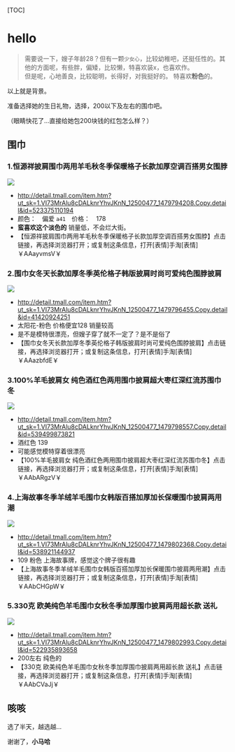 [TOC]

# hello

> 需要说一下，嫂子年龄28？但有一颗`少女心`，比较幼稚吧，还挺任性的。其他的方面呢，有些胖，偏矮，比较懒，特喜欢装x，也喜欢作。<br />
> 但是呢，心地善良，比较聪明，长得好，对我挺好的。
> 特喜欢**粉色**的。

以上就是背景。

准备选择她的生日礼物，选择，200以下及左右的围巾吧。

（眼睛快花了...直接给她包200块钱的红包怎么样？）

## 围巾

### 1.恒源祥披肩围巾两用羊毛秋冬季保暖格子长款加厚空调百搭男女围脖 

![](https://img.alicdn.com/bao/uploaded/i2/TB1KazLKXXXXXbDXXXXXXXXXXXX_!!0-item_pic.jpg_430x430q90.jpg)

+ http://detail.tmall.com/item.htm?ut_sk=1.VI73MrAlu8cDALknrYhvJKnN_12500477_1479794208.Copy.detail&id=523375110194
+ 颜色：　偏爱 `a41`　价格：　178　
+ **蛮喜欢这个淡色的** 销量低，不会烂大街。
+ 【恒源祥披肩围巾两用羊毛秋冬季保暖格子长款加厚空调百搭男女围脖】点击链接，再选择浏览器打开；或复制这条信息，打开[表情]手淘[表情]￥AAayvmsV￥

### 2.围巾女冬天长款加厚冬季英伦格子韩版披肩时尚可爱纯色围脖披肩 

![](https://img.alicdn.com/imgextra/i2/754123057/TB2vioXbxaK.eBjSZFwXXXjsFXa_!!754123057.jpg_430x430q90.jpg)

+ http://detail.tmall.com/item.htm?ut_sk=1.VI73MrAlu8cDALknrYhvJKnN_12500477_1479796455.Copy.detail&id=41420924251
+ 太阳花-粉色 价格便宜128 销量较高
+ 是不是模特很漂亮，但嫂子穿了就不一定了？是不是俗了
+ 【围巾女冬天长款加厚冬季英伦格子韩版披肩时尚可爱纯色围脖披肩】点击链接，再选择浏览器打开；或复制这条信息，打开[表情]手淘[表情]￥AAazbfdE￥

### 3.100%羊毛披肩女 纯色酒红色两用围巾披肩超大枣红深红流苏围巾冬 

![](https://gd4.alicdn.com/imgextra/i2/2942975249/TB2af5fXngc61BjSZFkXXcTkFXa_!!2942975249.jpg_400x400.jpg)

+ http://detail.tmall.com/item.htm?ut_sk=1.VI73MrAlu8cDALknrYhvJKnN_12500477_1479798557.Copy.detail&id=539499873821
+ 酒红色 139 
+ 可能感觉模特穿着很漂亮
+ 【100%羊毛披肩女 纯色酒红色两用围巾披肩超大枣红深红流苏围巾冬】点击链接，再选择浏览器打开；或复制这条信息，打开[表情]手淘[表情]￥AAbARgzV￥	

### 4.上海故事冬季羊绒羊毛围巾女韩版百搭加厚加长保暖围巾披肩两用潮 

![](https://gd1.alicdn.com/imgextra/i3/2198953340/TB2HsMdbb1J.eBjy1zeXXX9kVXa_!!2198953340.jpg)

+ http://detail.tmall.com/item.htm?ut_sk=1.VI73MrAlu8cDALknrYhvJKnN_12500477_1479802368.Copy.detail&id=538921144937
+ 109 粉色 上海故事牌，感觉这个牌子很有趣
+ 【上海故事冬季羊绒羊毛围巾女韩版百搭加厚加长保暖围巾披肩两用潮】点击链接，再选择浏览器打开；或复制这条信息，打开[表情]手淘[表情]￥AAbCHGpW￥

### 5.330克 欧美纯色羊毛围巾女秋冬季加厚围巾披肩两用超长款 送礼

![](https://img.alicdn.com/imgextra/i2/2411989016/TB29mKZcgOI.eBjSszhXXbHvFXa_!!2411989016.jpg_430x430q90.jpg)

+ http://detail.tmall.com/item.htm?ut_sk=1.VI73MrAlu8cDALknrYhvJKnN_12500477_1479802993.Copy.detail&id=522935893658
+ 200左右 纯色的
+ 【330克 欧美纯色羊毛围巾女秋冬季加厚围巾披肩两用超长款 送礼】点击链接，再选择浏览器打开；或复制这条信息，打开[表情]手淘[表情]￥AAbCVaJj￥


## 咳咳

选了半天，越选越...

谢谢了，**小马哈**
